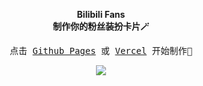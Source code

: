 <p align="center">
  <strong>Bilibili Fans</strong><br>
  <strong><samp>制作你的粉丝装扮卡片🪄</samp></strong>
</p>

<p align="center">
  <samp>点击 <a href="https://bernankez.github.io/BilibiliFans">Github Pages</a> 或 <a href="https://bilibili-fans.vercel.app">Vercel</a> 开始制作🎉</samp>
</p>

<p align="center">
  <img src="https://user-images.githubusercontent.com/23058788/191068507-c8a145ae-c43e-4b5f-9486-bdf368e52967.png">
</p>
